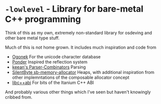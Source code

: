 # `-lowlevel` - Library for bare-metal C++ programming

Think of this as my own, extremely non-standard library for osdeving and other bare metal 
type stuff.

Much of this is not home grown. It includes much inspiration and code from

  * [Ogonek](https://github.com/libogonek/ogonek) For the unicode character database
  * [Ponder](https://billyquith.github.io/ponder) Inspired the reflection system
  * [keean's Parser-Combinators](https://github.com/keean/Parser-Combinators) Parsing
  * [SilentByte sb-memory-allocator](https://github.com/SilentByte/sb-memory-allocator) Heaps, with additional inspiration from other implemntations of the composable allocator concept
  * [libc++abi](https://libcxxabi.llvm.org/) For bits of the Itanium C++ ABI

And probably various other things which I've seen but haven't knowingly cribbed from.